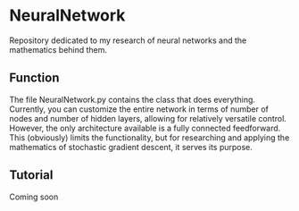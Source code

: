 # NeuralNetwork
Repository dedicated to my research of neural networks and the mathematics behind them.

## Function
The file NeuralNetwork.py contains the class that does everything. Currently, you can customize the entire network in terms of number of nodes and number of hidden layers, allowing for relatively versatile control. However, the only architecture available is a fully connected feedforward. This (obviously) limits the functionality, but for researching and applying the mathematics of stochastic gradient descent, it serves its purpose.

## Tutorial
Coming soon
